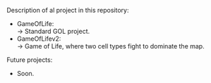 Description of al project in this repository:

* GameOfLife:  
-> Standard GOL project.  
* GameOfLifev2:  
-> Game of Life, where two cell types fight to dominate the map.  

Future projects:
* Soon.  
